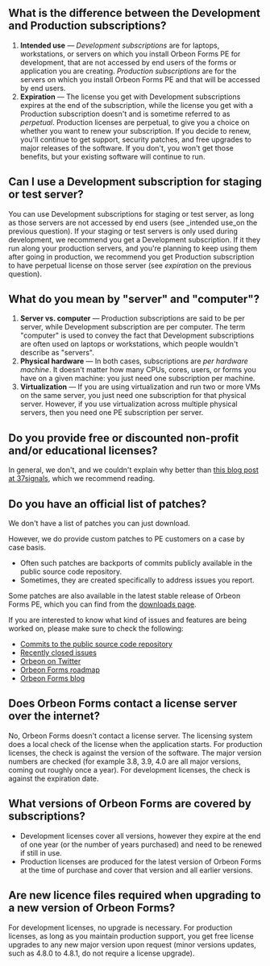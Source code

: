 ## What is the difference between the Development and Production subscriptions?

1. __Intended use__ — _Development subscriptions_ are for laptops, workstations, or servers on which you install Orbeon Forms PE for development, that are not accessed by end users of the forms or application you are creating. _Production subscriptions_ are for the servers on which you install Orbeon Forms PE and that will be accessed by end users.
2. __Expiration__ — The license you get with Development subscriptions expires at the end of the subscription, while the license you get with a Production subscription doesn't and is sometime referred to as _perpetual_. Production licenses are perpetual, to give you a choice on whether you want to renew your subscription. If you decide to renew, you'll continue to get support, security patches, and free upgrades to major releases of the software. If you don't, you won't get those benefits, but your existing software will continue to run.

## Can I use a Development subscription for staging or test server?

You can use Development subscriptions for staging or test server, as long as those servers are not accessed by end users (see _intended use_on the previous question). If your staging or test servers is only used during development, we recommend you get a Development subscription. If it they run along your production servers, and you're planning to keep using them after going in production, we recommend you get Production subscription to have perpetual license on those server (see _expiration_ on the previous question).

## What do you mean by "server" and "computer"?

1. __Server vs. computer__ — Production subscriptions are said to be per server, while Development subscription are per computer. The term "computer" is used to convey the fact that Development subscriptions are often used on laptops or workstations, which people wouldn't describe as "servers".
2. __Physical hardware__ — In both cases, subscriptions are _per hardware machine_. It doesn't matter how many CPUs, cores, users, or forms you have on a given machine: you just need one subscription per machine.
3. __Virtualization__ — If you are using virtualization and run two or more VMs on the same server, you just need one subscription for that physical server. However, if you use virtualization across multiple physical servers, then you need one PE subscription per server.

## Do you provide free or discounted non-profit and/or educational licenses?

In general, we don't, and we couldn't explain why better than [this blog post at 37signals](https://signalvnoise.com/posts/2580-why-non-profit-pricing), which we recommend reading.

## Do you have an official list of patches?

We don't have a list of patches you can just download.

However, we do provide custom patches to PE customers on a case by case basis.

* Often such patches are backports of commits publicly available in the public source code repository.
* Sometimes, they are created specifically to address issues you report.

Some patches are also available in the latest stable release of Orbeon Forms PE, which you can find from the [downloads page](http://www.orbeon.com/download).

If you are interested to know what kind of issues and features are being worked on, please make sure to check the following:

- [Commits to the public source code repository](https://github.com/orbeon/orbeon-forms/commits/master)
- [Recently closed issues](https://github.com/orbeon/orbeon-forms/issues?q=is%3Aclosed+sort%3Aupdated-desc)
- [Orbeon on Twitter](https://twitter.com/orbeon)
- [Orbeon Forms roadmap](https://github.com/orbeon/orbeon-forms/wiki/Orbeon-Forms-Roadmap)
- [Orbeon Forms blog](http://blog.orbeon.com/)

## Does Orbeon Forms contact a license server over the internet?

No, Orbeon Forms doesn't contact a license server. The licensing system does a local check of the license when the application starts. For production licenses, the check is against the version of the software. The major version numbers are checked (for example 3.8, 3.9, 4.0 are all major versions, coming out roughly once a year). For development licenses, the check is against the expiration date.

## What versions of Orbeon Forms are covered by subscriptions?

* Development licenses cover all versions, however they expire at the end of one year (or the number of years purchased) and need to be renewed if still in use.
* Production licenses are produced for the latest version of Orbeon Forms at the time of purchase and cover that version and all earlier versions.

## Are new licence files required when upgrading to a new version of Orbeon Forms?

For development licenses, no upgrade is necessary. For production licenses, as long as you maintain production support, you get free license upgrades to any new major version upon request (minor versions updates, such as 4.8.0 to 4.8.1, do not require a license upgrade).
